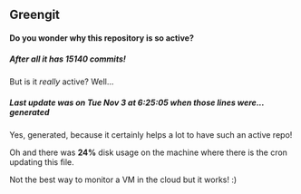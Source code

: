 ## Greengit

#### Do you wonder why this repository is so active?

##### After all it has 15140 commits!

But is it *really* active? Well...

##### Last update was on Tue Nov 3 at 6:25:05 when those lines were... generated

Yes, generated, because it certainly helps a lot to have such an active repo!

Oh and there was **24%** disk usage on the machine
where there is the cron updating this file.

Not the best way to monitor a VM in the cloud but it works! :)
